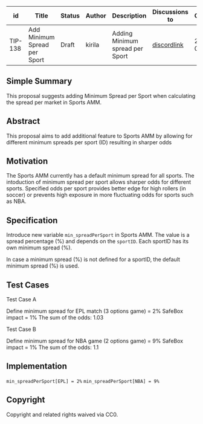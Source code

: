 | id    | Title | Status      | Author  | Description | Discussions to | Created    |
| ----- | ----- | ----------- | ------- | ----------- | -------------- | ---------- |
| TIP-138 | Add Minimum Spread per Sport | Draft | kirila | Adding Minimum spread per Sport | [discordlink ](https://discord.gg/thales)   | 2023-04-23 |

## Simple Summary

This proposal suggests adding Minimum Spread per Sport when calculating the spread per market in Sports AMM.

## Abstract

This proposal aims to add additional feature to Sports AMM by allowing for different minimum spreads per sport (ID) resulting in sharper odds

## Motivation

The Sports AMM currently has a default minimum spread for all sports. The intoduction of minimum spread per sport allows sharper odds for different sports. 
Specified odds per sport provides better edge for high rollers (in soccer) or prevents high exposure in more fluctuating odds for sports such as NBA. 

## Specification

Introduce new variable `min_spreadPerSport` in Sports AMM. 
The value is a spread percentage (%) and depends on the `sportID`.
Each sportID has its own minimum spread (%).

In case a minimum spread (%) is not defined for a sportID, the default minimum spread (%) is used.

## Test Cases

Test Case A

Define minimum spread for EPL match (3 options game) = 2%
SafeBox impact = 1%
The sum of the odds: 1.03

Test Case B

Define minimum spread for NBA game (2 options game) = 9%
SafeBox impact = 1%
The sum of the odds: 1.1


## Implementation

`min_spreadPerSport[EPL] = 2%`
`min_spreadPerSport[NBA] = 9%`

## Copyright

Copyright and related rights waived via CC0.
